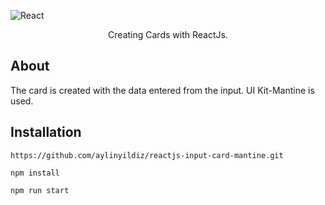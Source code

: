  ![React](https://img.shields.io/badge/React-20232A?style=for-the-badge&logo=react&logoColor=61DAFB)

 <p align="center">
 Creating Cards with ReactJs. 
 </p>

 ## About
The card is created with the data entered from the input. UI Kit-Mantine is used.


## Installation
```
https://github.com/aylinyildiz/reactjs-input-card-mantine.git
```
```
npm install
```
```
npm run start
```